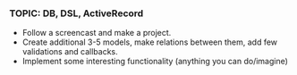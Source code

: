 ### TOPIC: DB, DSL, ActiveRecord

- Follow a screencast and make a project.
- Create additional 3-5 models, make relations between them, add few validations and callbacks.
- Implement some interesting functionality (anything you can do/imagine)
